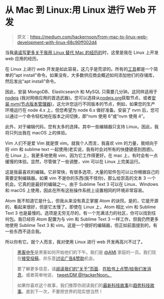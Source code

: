 # 从 Mac 到 Linux:用 Linux 进行 Web 开发

> 原文：<https://medium.com/hackernoon/from-mac-to-linux-web-development-with-linux-68c90ff002d4>

当我[承诺写更多关于我用 Linux 替代 Mac 的经历的](/@nitai/linux-has-replaced-my-mac-d92e919c419f#.l398i97fi)时，这里是我在 Linux 上开发 web 应用的经历。

在 Linux 上进行 web 开发是如此容易，这几乎是荒谬的。所有的[工具](https://hackernoon.com/tagged/tools)都是一个简单的“apt install”命令。如果没有，大多数供应商会概述如何添加他们的存储库，然后发出“apt install”命令。

因此，安装 MongoDB、Elasticsearch 和 MySQL 只需要几分钟。这同样适用于 [nodejs](http://nodejs.org) (我对网络应用的首选武器)。您可以选择从[nodejs.org](http://nodejs.org)获取节点，或者[安装 nvm(节点版本管理器)](https://github.com/creationix/nvm)，这允许您运行不同版本的节点，例如，如果您的生产环境运行在 node 4.x 上，但您希望为 node 6.x 做好准备。安装了 nvm 后，您可以通过一个命令轻松地在版本之间切换，即“nvm 使用 6”或“nvm 使用 4”。

此外，对于编辑代码，您有太多的选择。其中一些编辑器只支持 Linux。因此，我将只列出我在 macOS 上的体验。

Vim
人们不是爱 Vim 就是恨 vim。就我个人而言，我喜欢 vim 的力量，我倾向于将 vim 和 sublime text 一起使用(老实说，我有时会对所有的快捷键感到困惑)。在 Linux 上，我更多地使用 vim，因为它工作得更好。在 mac 上，有时会有一点缓慢的体验。显然，尽管做了一些调整，vim 可以在 Linux 上完美运行。

这是我最喜欢的编辑。它非常快，有很多选项，大量的软件包可以让你根据自己的需要定制编辑器。如果 vim 不是你的东西(我不怪你)，那么给崇高的文本 3 一个机会。它真的是最好的编辑之一。由于 Sublime Text 3 可以在 Linux、Windows 和 macOS 上使用，因此在所有这些操作系统上设置相同的环境非常容易。

Atom
我不知道它是什么，但我从来没有真正掌握 Atom 的诀窍。是的，它是开源的，看起来很好，但是它太慢了。即使在 Linux 上，Atom 相比 vim 和 Sublime Text 3 也是最慢的。选项是无穷无尽的，有一个充满活力的社区，你可以找到任何包。我已经将 Atom 配置为与 vim 和 Sublime Text 3 一样工作，但我仍然更多地使用 Sublime Text 3 和 vim。这是一个很好的编辑器，但正如前面提到的，有一些东西不适合我。

所以你有它。就个人而言，我对使用 Linux 进行 web 开发再高兴不过了。

> [黑客中午](http://bit.ly/Hackernoon)是黑客如何开始他们的下午。我们是 [@AMI](http://bit.ly/atAMIatAMI) 家庭的一员。我们现在[接受投稿](http://bit.ly/hackernoonsubmission)，并乐意[讨论广告&赞助](mailto:partners@amipublications.com)机会。
> 
> 要了解更多信息，请[阅读我们的“关于”页面](https://goo.gl/4ofytp)、[在脸书上点赞/给我们发消息](http://bit.ly/HackernoonFB)，或者简单地说， [tweet/DM @HackerNoon。](https://goo.gl/k7XYbx)
> 
> 如果你喜欢这个故事，我们推荐你阅读我们的[最新科技故事](http://bit.ly/hackernoonlatestt)和[趋势科技故事](https://hackernoon.com/trending)。直到下一次，不要把世界的现实想当然！